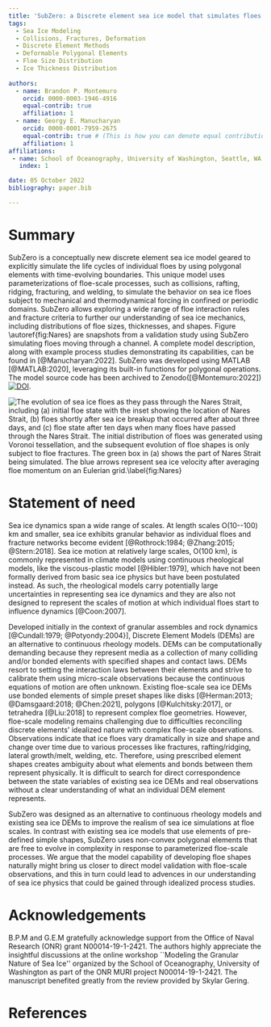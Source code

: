 ```yaml
---
title: 'SubZero: a Discrete element sea ice model that simulates floes as evolving concave polygons'
tags:
  - Sea Ice Modeling
  - Collisions, Fractures, Deformation
  - Discrete Element Methods
  - Deformable Polygonal Elements 
  - Floe Size Distribution
  - Ice Thickness Distribution
  
authors:
  - name: Brandon P. Montemuro
    orcid: 0000-0003-1946-4916
    equal-contrib: true
    affiliation: 1
  - name: Georgy E. Manucharyan
    orcid: 0000-0001-7959-2675
    equal-contrib: true # (This is how you can denote equal contributions between multiple authors)
    affiliation: 1
affiliations:
 - name: School of Oceanography, University of Washington, Seattle, WA
   index: 1

date: 05 October 2022
bibliography: paper.bib

---
```


# Summary

SubZero is a conceptually new discrete element sea ice model geared to explicitly simulate the life cycles of individual floes by using polygonal elements with time-evolving boundaries. This unique model uses parameterizations of floe-scale processes, such as collisions, rafting, ridging, fracturing, and welding, to simulate the behavior on sea ice floes subject to mechanical and thermodynamical forcing in confined or periodic domains. SubZero allows exploring a wide range of floe interaction rules and fracture criteria to further our understanding of sea ice mechanics, including distributions of floe sizes, thicknesses, and shapes. Figure \autoref{fig:Nares} are snapshots from a validation study using SubZero simulating floes moving through a channel. A complete model description, along with example process studies demonstrating its capabilities, can be found in [@Manucharyan:2022]. SubZero was developed using MATLAB [@MATLAB:2020], leveraging its built-in functions for polygonal operations. The model source code has been archived to Zenodo([@Montemuro:2022]) [![DOI](https://zenodo.org/badge/DOI/10.5281/zenodo.7222680.svg)](https://doi.org/10.5281/zenodo.7222680). 

![The evolution of sea ice floes as they pass through the Nares Strait, including (a) initial floe state with the inset showing the location of Nares Strait, (b) floes shortly after sea ice breakup that occurred after about three days, and (c) floe state after ten days when many floes have passed through the Nares Strait. The initial distribution of floes was generated using Voronoi tessellation, and the subsequent evolution of floe shapes is only subject to floe fractures. The green box in (a) shows the part of Nares Strait being simulated. The blue arrows represent sea ice velocity after averaging floe momentum on an Eulerian grid.\label{fig:Nares}](Nares_Floes.png)



# Statement of need

Sea ice dynamics span a wide range of scales. At length scales O(10--100) km and smaller, sea ice exhibits granular behavior as individual floes and fracture networks become evident  [@Rothrock:1984; @Zhang:2015; @Stern:2018]. Sea ice motion at relatively large scales, O(100 km), is commonly represented in climate models using continuous rheological models, like the viscous-plastic model [@Hibler:1979], which have not been formally derived from basic sea ice physics but have been postulated instead. As such, the rheological models carry potentially large uncertainties in representing sea ice dynamics and they are also not designed to represent the scales of motion at which individual floes start to influence dynamics [@Coon:2007]. 

Developed initially in the context of granular assembles and rock dynamics [@Cundall:1979; @Potyondy:2004}], Discrete Element Models (DEMs) are an alternative to continuous rheology models. DEMs can be computationally demanding because they represent media as a collection of many colliding and/or bonded elements with specified shapes and contact laws. DEMs resort to setting the interaction laws between their elements and strive to calibrate them using micro-scale observations because the continuous equations of motion are often unknown. Existing floe-scale sea ice DEMs use bonded elements of simple preset shapes like disks [@Herman:2013; @Damsgaard:2018; @Chen:2021], polygons [@Kulchitsky:2017], or tetrahedra [@Liu:2018] to represent complex floe geometries. However, floe-scale modeling remains challenging due to difficulties reconciling discrete elements' idealized nature with complex floe-scale observations. Observations indicate that ice floes vary dramatically in size and shape and change over time due to various processes like fractures, rafting/ridging, lateral growth/melt, welding, etc. Therefore, using prescribed element shapes creates ambiguity about what elements and bonds between them represent physically. It is difficult to search for direct correspondence between the state variables of existing sea ice DEMs and real observations without a clear understanding of what an individual DEM element represents. 

SubZero was designed as an alternative to continuous rheology models and existing sea ice DEMs to improve the realism of sea ice simulations at floe scales. In contrast with existing sea ice models that use elements of pre-defined simple shapes, SubZero uses non-convex polygonal elements that are free to evolve in complexity in response to parameterized floe-scale processes. We argue that the model capability of developing floe shapes naturally might bring us closer to direct model validation with floe-scale observations, and this in turn could lead to advences in our understanding of sea ice physics that could be gained through idealized process studies. 




# Acknowledgements

B.P.M and G.E.M gratefully acknowledge support from the Office of Naval Research (ONR) grant N00014-19-1-2421. The authors highly appreciate the insightful discussions at the online workshop ``Modeling the Granular Nature of Sea Ice'' organized by the School of Oceanography, University of Washington as part of the ONR MURI project N00014-19-1-2421. The manuscript benefited greatly from the review provided by Skylar Gering.

# References
